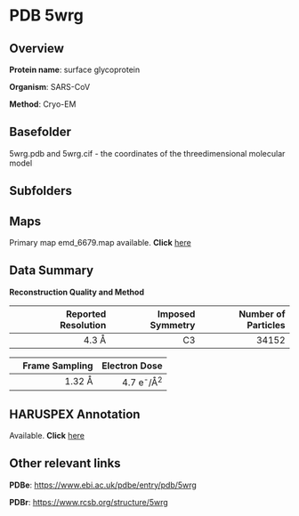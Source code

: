 # PDB 5wrg

## Overview

**Protein name**: surface glycoprotein

**Organism**: SARS-CoV

**Method**: Cryo-EM

## Basefolder

5wrg.pdb and 5wrg.cif - the coordinates of the threedimensional molecular model

## Subfolders









## Maps

Primary map emd_6679.map available. **Click** [here](ftp://ftp.wwpdb.org/pub/emdb/structures/EMD-6679/map/) 

## Data Summary
**Reconstruction Quality and Method**

|   | Reported Resolution | Imposed Symmetry | Number of Particles |
|---|-------------:|----------------:|--------------:|
|   |4.3 Å|C3|34152|

|   | Frame Sampling | Electron Dose |
|---|-------------:|----------------:|
|   |1.32 Å|4.7 e<sup>-</sup>/Å<sup>2</sup>|

## HARUSPEX Annotation

Available. **Click** [here](https://zenodo.org/record/3820145)

## Other relevant links 
**PDBe**:  https://www.ebi.ac.uk/pdbe/entry/pdb/5wrg
 
**PDBr**: https://www.rcsb.org/structure/5wrg 
